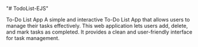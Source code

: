 "# TodoList-EJS" 

To-Do List App
A simple and interactive To-Do List App that allows users to manage their tasks effectively. 
This web application lets users add, delete, and mark tasks as completed. 
It provides a clean and user-friendly interface for task management.

